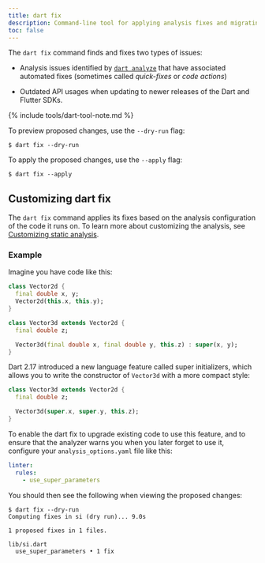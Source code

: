 ```yaml
---
title: dart fix
description: Command-line tool for applying analysis fixes and migrating API usages.
toc: false
---
```


The `dart fix` command
finds and fixes two types of issues:

* Analysis issues identified by [`dart analyze`][]
  that have associated automated fixes
  (sometimes called _quick-fixes_ or _code actions_)

* Outdated API usages when updating to
  newer releases of the Dart and Flutter SDKs.

{% include tools/dart-tool-note.md %}

To preview proposed changes, use the `--dry-run` flag:

```terminal
$ dart fix --dry-run
```

To apply the proposed changes, use the `--apply` flag:

```terminal
$ dart fix --apply
```

## Customizing dart fix

The `dart fix` command applies its fixes
based on the analysis configuration of the code it runs on. 
To learn more about customizing the analysis,
see [Customizing static analysis](/guides/language/analysis-options).

### Example

Imagine you have code like this:

```dart
class Vector2d {
  final double x, y;
  Vector2d(this.x, this.y);
}

class Vector3d extends Vector2d {
  final double z;

  Vector3d(final double x, final double y, this.z) : super(x, y);
}
```

Dart 2.17 introduced a new language feature called super initializers, 
which allows you to write the constructor of `Vector3d`
with a more compact style:

```dart
class Vector3d extends Vector2d {
  final double z;

  Vector3d(super.x, super.y, this.z);
}
```

To enable the dart fix to upgrade existing code to use this feature,
and to ensure that the analyzer warns you when you later forget to use it,
configure your `analysis_options.yaml` file like this:

```yaml
linter:
  rules:
    - use_super_parameters
```

You should then see the following when viewing the proposed changes:

```terminal
$ dart fix --dry-run
Computing fixes in si (dry run)... 9.0s

1 proposed fixes in 1 files.

lib/si.dart
  use_super_parameters • 1 fix
```

[`dart analyze`]: /tools/dart-analyze
